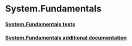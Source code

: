 # System.Fundamentals
### [System.Fundamentals tests](testref/system_fundamentals_tests.md)
### [System.Fundamentals additional documentation](testref/system_fundamentals_additional_documentation.md)

